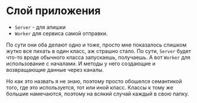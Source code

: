 # Слой приложения

+ `Server` - для апишки
+ `Worker` для сервиса самой отправки.

По сути они оба делают одно и тоже, просто мне показалось слишком жутко все пихать в один класс, аж страшно стало. По сути, `Server` будет что-то вроде обычного класса запускаешь, получаешь. А вот `Worker` для использование с началами. И методы у него создающие и возвращающие данные через каналы.

Но как это назвать я не знаю, поэтому просто обошелся семантикой того, где это используется, тот или иной класс. Классы к тому же большие намечаются, поэтому на всякий случай каждый в свою папку.
